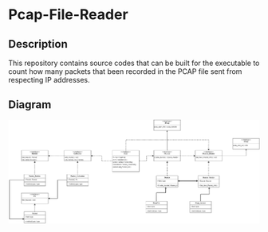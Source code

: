 # Pcap-File-Reader
## Description
This repository contains source codes that can be built for the executable to count how many packets that been recorded in the PCAP file sent from respecting IP addresses.
## Diagram
![Alt text](/Document/flowchart.png "Diagram")
